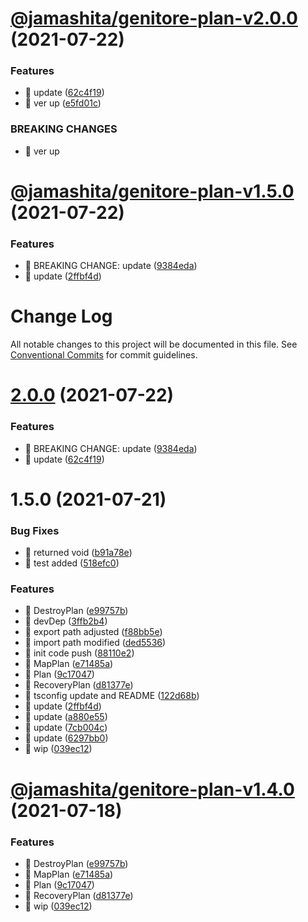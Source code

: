 # [@jamashita/genitore-plan-v2.0.0](https://github.com/jamashita/genitore/compare/@jamashita/genitore-plan-v1.5.0...@jamashita/genitore-plan-v2.0.0) (2021-07-22)


### Features

* 🎸 update ([62c4f19](https://github.com/jamashita/genitore/commit/62c4f19d09ab3f75a6d8be259302d4810243a0dc))
* 🎸 ver up ([e5fd01c](https://github.com/jamashita/genitore/commit/e5fd01c63115c63cc129eba5ad56c0c024a39fdf))


### BREAKING CHANGES

* 🧨 ver up

# [@jamashita/genitore-plan-v1.5.0](https://github.com/jamashita/genitore/compare/@jamashita/genitore-plan-v1.4.0...@jamashita/genitore-plan-v1.5.0) (2021-07-22)


### Features

* 🎸 BREAKING CHANGE: update ([9384eda](https://github.com/jamashita/genitore/commit/9384eda97891171925b03e116cf288664781dada))
* 🎸 update ([2ffbf4d](https://github.com/jamashita/genitore/commit/2ffbf4d6163307db807d76939171b14692fa5490))

# Change Log

All notable changes to this project will be documented in this file.
See [Conventional Commits](https://conventionalcommits.org) for commit guidelines.

# [2.0.0](https://github.com/jamashita/genitore.git/packages/plan/compare/@jamashita/genitore-plan@1.5.0...@jamashita/genitore-plan@2.0.0) (2021-07-22)


### Features

* 🎸 BREAKING CHANGE: update ([9384eda](https://github.com/jamashita/genitore.git/packages/plan/commit/9384eda97891171925b03e116cf288664781dada))
* 🎸 update ([62c4f19](https://github.com/jamashita/genitore.git/packages/plan/commit/62c4f19d09ab3f75a6d8be259302d4810243a0dc))





# 1.5.0 (2021-07-21)


### Bug Fixes

* 🐛 returned void ([b91a78e](https://github.com/jamashita/genitore.git/packages/plan/commit/b91a78e519664bee1c349c7c9ed73acefe4eec63))
* 🐛 test added ([518efc0](https://github.com/jamashita/genitore.git/packages/plan/commit/518efc0165e55c1ce0c657043036ce1c71adde4b))


### Features

* 🎸 DestroyPlan ([e99757b](https://github.com/jamashita/genitore.git/packages/plan/commit/e99757b4acc0d0b0976e1a3fbe6f938f18e5b009))
* 🎸 devDep ([3ffb2b4](https://github.com/jamashita/genitore.git/packages/plan/commit/3ffb2b4985e6476f07f6b087274622521556cd50))
* 🎸 export path adjusted ([f88bb5e](https://github.com/jamashita/genitore.git/packages/plan/commit/f88bb5e48c70b2d0e99b793dd1f3d313e4831bae))
* 🎸 import path modified ([ded5536](https://github.com/jamashita/genitore.git/packages/plan/commit/ded553665e990d368301278fe73143fae8ad2aaf))
* 🎸 init code push ([88110e2](https://github.com/jamashita/genitore.git/packages/plan/commit/88110e2707ab6674d83aced1bea36abe53a96d9c))
* 🎸 MapPlan ([e71485a](https://github.com/jamashita/genitore.git/packages/plan/commit/e71485a7b49647cd31c22c4173599329c2c2dde4))
* 🎸 Plan ([9c17047](https://github.com/jamashita/genitore.git/packages/plan/commit/9c17047e84a3946249e68744e7def30f6b08a96b))
* 🎸 RecoveryPlan ([d81377e](https://github.com/jamashita/genitore.git/packages/plan/commit/d81377e1771c09812f95a068206b791a7996bcce))
* 🎸 tsconfig update and README ([122d68b](https://github.com/jamashita/genitore.git/packages/plan/commit/122d68b5ce08a75bec07273f583ee2cc12f83189))
* 🎸 update ([2ffbf4d](https://github.com/jamashita/genitore.git/packages/plan/commit/2ffbf4d6163307db807d76939171b14692fa5490))
* 🎸 update ([a880e55](https://github.com/jamashita/genitore.git/packages/plan/commit/a880e55ed6c17a53a65d028e79e4476534849f0a))
* 🎸 update ([7cb004c](https://github.com/jamashita/genitore.git/packages/plan/commit/7cb004c658752344b4563453a14fb6942cbaeb22))
* 🎸 update ([6297bb0](https://github.com/jamashita/genitore.git/packages/plan/commit/6297bb0bf1dc059c9b65d35ab52337602b26ff9e))
* 🎸 wip ([039ec12](https://github.com/jamashita/genitore.git/packages/plan/commit/039ec12131f74512869c83a01e48d28e328bec3f))





# [@jamashita/genitore-plan-v1.4.0](https://github.com/jamashita/genitore/compare/@jamashita/genitore-plan-v1.3.0...@jamashita/genitore-plan-v1.4.0) (2021-07-18)


### Features

* 🎸 DestroyPlan ([e99757b](https://github.com/jamashita/genitore/commit/e99757b4acc0d0b0976e1a3fbe6f938f18e5b009))
* 🎸 MapPlan ([e71485a](https://github.com/jamashita/genitore/commit/e71485a7b49647cd31c22c4173599329c2c2dde4))
* 🎸 Plan ([9c17047](https://github.com/jamashita/genitore/commit/9c17047e84a3946249e68744e7def30f6b08a96b))
* 🎸 RecoveryPlan ([d81377e](https://github.com/jamashita/genitore/commit/d81377e1771c09812f95a068206b791a7996bcce))
* 🎸 wip ([039ec12](https://github.com/jamashita/genitore/commit/039ec12131f74512869c83a01e48d28e328bec3f))
